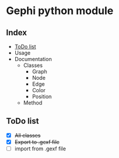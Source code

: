 # Gephi python module

## Index
- [ToDo list](#todo-list)
- Usage
- Documentation
  - Classes
    - Graph
    - Node
    - Edge
    - Color
    - Position
  - Method

## ToDo list
- [x] ~~All classes~~
- [x] ~~Export to .gexf file~~
- [ ] import from .gexf file
